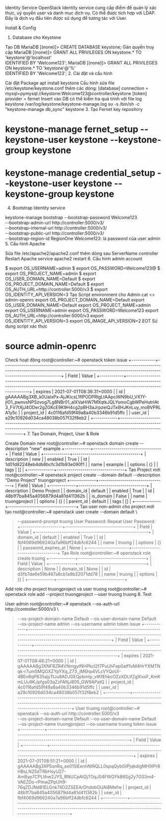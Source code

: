Identity Service
OpenStack Identity service cung cấp điểm để quản lý xác thực, uỷ quyền user và danh mục dịch vụ. Có thể được tích hợp với LDAP. Đây là dịch vụ đầu tiên được sử dụng để tương tác với User.

Install & Config
1. Database cho Keystone

Tạo DB
MariaDB [(none)]> CREATE DATABASE keystone;
Gán quyền truy cập
MariaDB [(none)]> GRANT ALL PRIVILEGES ON keystone.* TO 'keystone'@'localhost' \
IDENTIFIED BY 'Welcome123';
MariaDB [(none)]> GRANT ALL PRIVILEGES ON keystone.* TO 'keystone'@'%' \
IDENTIFIED BY 'Welcome123';
2. Cài đặt và cấu hình

Cài đặt Package
apt install keystone
Cấu hình sửa file /etc/keystone/keystone.conf thêm các dòng:
[database]
connection = mysql+pymysql://keystone:Welcome123@controller/keystone
[token]
provider = fernet
Insert vào DB có thể kiểm tra quá trình với file log keystone /var/log/keystone/keystone-manage.log
su -s /bin/sh -c "keystone-manage db_sync" keystone
3. Tạo Fernet key repository

# keystone-manage fernet_setup --keystone-user keystone --keystone-group keystone
# keystone-manage credential_setup --keystone-user keystone --keystone-group keystone
4. Bootstrap Identity service

keystone-manage bootstrap --bootstrap-password Welcome123 \
  --bootstrap-admin-url http://controller:5000/v3/ \
  --bootstrap-internal-url http://controller:5000/v3/ \
  --bootstrap-public-url http://controller:5000/v3/ \
  --bootstrap-region-id RegionOne
Welcome123: là password của user admin
5. Cấu hình Apache

Sửa file /etc/apache2/apache2.conf thêm dòng sau
ServerName controller
Restart Apache
service apache2 restart
6. Cấu hình admin account

$ export OS_USERNAME=admin
$ export OS_PASSWORD=Welcome123@
$ export OS_PROJECT_NAME=admin
$ export OS_USER_DOMAIN_NAME=Default
$ export OS_PROJECT_DOMAIN_NAME=Default
$ export OS_AUTH_URL=http://controller:5000/v3
$ export OS_IDENTITY_API_VERSION=3
Tạo Script environment cho Admin
cat <<EOT >> admin-openrc
export OS_PROJECT_DOMAIN_NAME=Default
export OS_USER_DOMAIN_NAME=Default
export OS_PROJECT_NAME=admin
export OS_USERNAME=admin
export OS_PASSWORD=Welcome123
export OS_AUTH_URL=http://controller:5000/v3
export OS_IDENTITY_API_VERSION=3
export OS_IMAGE_API_VERSION=2
EOT
Sử dụng script xác thực
# source admin-openrc
Check hoạt động
root@controller:~# openstack token issue
+------------+-----------------------------------------------------------------------------------------------------------------------------------------------------------------------------------------+
| Field      | Value                                                                                                                                                                                   |
+------------+-----------------------------------------------------------------------------------------------------------------------------------------------------------------------------------------+
| expires    | 2021-07-01T08:36:31+0000                                                                                                                                                                |
| id         | gAAAAABg3XB_k0UaIxPx-AjJKicsL1flPODPRIgLtAApciWN9bU_VX1Y-jIO1_pwnvsNPSzvog7Lg8NBr01_alXVaHiW7MXqtkJQLYsmoCgbWPeHutrIAt3_FV7tXjJ4ODer2gZGKcE9K9H4cg2pBH3aJrpzeiQJTx6HJKnLuy_moBVPRLA1y5c |
| project_id | 4c0116afd59f49a8a40b3346b91d5ffc                                                                                                                                                        |
| user_id    | a29c10926d034ca48038b057f32f8eb2                                                                                                                                                        |
+------------+-----------------------------------------------------------------------------------------------------------------------------------------------------------------------------------------+
7. Tạo Domain, Project, User & Role

Create Domain new
root@controller:~# openstack domain create --description "new" example
+-------------+----------------------------------+
| Field       | Value                            |
+-------------+----------------------------------+
| description | new                              |
| enabled     | True                             |
| id          | 1d01d82248eb4db8bcfc3d1b93e090f1 |
| name        | example                          |
| options     | {}                               |
| tags        | []                               |
+-------------+----------------------------------+
Tạo Project mới
root@controller:~# openstack project create --domain default   --description "Demo Project" truongproject
+-------------+----------------------------------+
| Field       | Value                            |
+-------------+----------------------------------+
| description | Demo Project                     |
| domain_id   | default                          |
| enabled     | True                             |
| id          | 48b1f7ba845a4056879d4a81d411362b |
| is_domain   | False                            |
| name        | truongproject                    |
| options     | {}                               |
| parent_id   | default                          |
| tags        | []                               |
+-------------+----------------------------------+
Tạo user non-admin cho project mới tạo
root@controller:~# openstack user create --domain default \
>   --password-prompt truong
User Password:
Repeat User Password:
+---------------------+----------------------------------+
| Field               | Value                            |
+---------------------+----------------------------------+
| domain_id           | default                          |
| enabled             | True                             |
| id                  | fbf4069d966240a7a96bff24dbfc6244 |
| name                | truong                           |
| options             | {}                               |
| password_expires_at | None                             |
+---------------------+----------------------------------+
Tạo Role
root@controller:~# openstack role create truong
+-------------+----------------------------------+
| Field       | Value                            |
+-------------+----------------------------------+
| description | None                             |
| domain_id   | None                             |
| id          | d3fb7de6e59b467a8cb1a9b32071dd78 |
| name        | truong                           |
| options     | {}                               |
+-------------+----------------------------------+

Add role cho project truongproject và user truong
root@controller:~# openstack role add --project truongproject --user truong truong
8. Test

User admin
root@controller:~# openstack --os-auth-url http://controller:5000/v3 \
>   --os-project-domain-name Default --os-user-domain-name Default \
>   --os-project-name admin --os-username admin token issue
+------------+-----------------------------------------------------------------------------------------------------------------------------------------------------------------------------------------+
| Field      | Value                                                                                                                                                                                   |
+------------+-----------------------------------------------------------------------------------------------------------------------------------------------------------------------------------------+
| expires    | 2021-07-01T08:48:21+0000                                                                                                                                                                |
| id         | gAAAAABg3XNFBZR4VNmgytNHPkcl2f7PuUhFep0atf1vM4HrYXMTNqk-r7umSMQGXZYpYXq_Z73_jM6hp4VLcVYQoUI-4BEnRqP835ajyTtJu8ADJDEQpbmtp_vtKfEhkcOZzXDLlfZgXlxsF_KmKmLUu9KJpfga03qZzFAfljJ805_GW9APatQ |
| project_id | 4c0116afd59f49a8a40b3346b91d5ffc                                                                                                                                                        |
| user_id    | a29c10926d034ca48038b057f32f8eb2                                                                                                                                                        |
+------------+-----------------------------------------------------------------------------------------------------------------------------------------------------------------------------------------+
User truong
root@controller:~# openstack --os-auth-url http://controller:5000/v3 \
>   --os-project-domain-name Default --os-user-domain-name Default \
>   --os-project-name truongproject --os-username truong token issue
+------------+-----------------------------------------------------------------------------------------------------------------------------------------------------------------------------------------+
| Field      | Value                                                                                                                                                                                   |
+------------+-----------------------------------------------------------------------------------------------------------------------------------------------------------------------------------------+
| expires    | 2021-07-01T08:51:21+0000                                                                                                                                                                |
| id         | gAAAAABg3XP5onRq_se015lEenhNtRQLL0spqQyb0ilPjqkdigMH9IPr8HBsLN25dTRbHsyU27-AmByp7CPLlihw2JYS_RNUCpAIQjTOqJ04FWQYkB6Sg2y7G03m4-VAEZDo-rPmwZPpUH9-76qZDJNd81ELGnk74D2ZSEEArDhdobGUAl8Mefw |
| project_id | 48b1f7ba845a4056879d4a81d411362b                                                                                                                                                        |
| user_id    | fbf4069d966240a7a96bff24dbfc6244                                                                                                                                                        |
+------------+-----------------------------------------------------------------------------------------------------------------------------------------------------------------------------------------+
